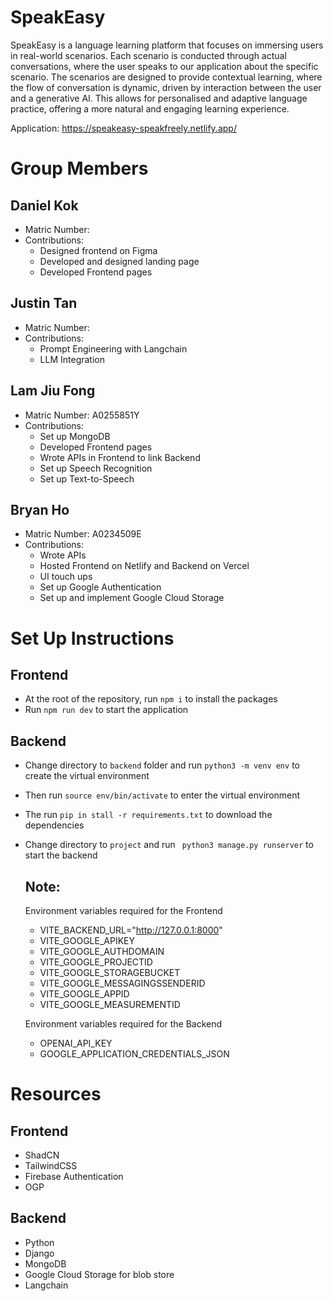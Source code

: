 # SpeakEasy

SpeakEasy is a language learning platform that focuses on immersing users in real-world scenarios. Each scenario is conducted through actual conversations, where the user speaks to our application about the specific scenario. The scenarios are designed to provide contextual learning, where the flow of conversation is dynamic, driven by interaction between the user and a generative AI. This allows for personalised and adaptive language practice, offering a more natural and engaging learning experience.

Application: https://speakeasy-speakfreely.netlify.app/

# Group Members

## Daniel Kok
- Matric Number:
- Contributions:
  - Designed frontend on Figma
  - Developed and designed landing page
  - Developed Frontend pages
    
## Justin Tan
- Matric Number:
- Contributions:
  - Prompt Engineering with Langchain
  - LLM Integration
    
## Lam Jiu Fong
- Matric Number: A0255851Y
- Contributions:
  - Set up MongoDB
  - Developed Frontend pages
  - Wrote APIs in Frontend to link Backend
  - Set up Speech Recognition
  - Set up Text-to-Speech
    
## Bryan Ho
- Matric Number: A0234509E
- Contributions:
  - Wrote APIs
  - Hosted Frontend on Netlify and Backend on Vercel
  - UI touch ups
  - Set up Google Authentication
  - Set up and implement Google Cloud Storage
 
# Set Up Instructions
## Frontend
- At the root of the repository, run `npm i` to install the packages
- Run `npm run dev` to start the application

## Backend
- Change directory to `backend` folder and run `python3 -m venv env` to create the virtual environment
- Then run `source env/bin/activate` to enter the virtual environment
- The run `pip in stall -r requirements.txt` to download the dependencies
- Change directory to `project` and run ` python3 manage.py runserver` to start the backend

  ## Note:
  Environment variables required for the Frontend
  - VITE_BACKEND_URL="http://127.0.0.1:8000"
  - VITE_GOOGLE_APIKEY
  - VITE_GOOGLE_AUTHDOMAIN
  - VITE_GOOGLE_PROJECTID
  - VITE_GOOGLE_STORAGEBUCKET
  - VITE_GOOGLE_MESSAGINGSSENDERID
  - VITE_GOOGLE_APPID
  - VITE_GOOGLE_MEASUREMENTID

  Environment variables required for the Backend
  - OPENAI_API_KEY
  - GOOGLE_APPLICATION_CREDENTIALS_JSON

# Resources
## Frontend
- ShadCN
- TailwindCSS
- Firebase Authentication
- OGP

## Backend
- Python
- Django
- MongoDB
- Google Cloud Storage for blob store
- Langchain
